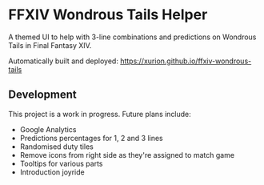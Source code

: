 # FFXIV Wondrous Tails Helper

A themed UI to help with 3-line combinations and predictions on Wondrous Tails in Final Fantasy XIV.

Automatically built and deployed: https://xurion.github.io/ffxiv-wondrous-tails

## Development

This project is a work in progress. Future plans include:

- Google Analytics
- Predictions percentages for 1, 2 and 3 lines
- Randomised duty tiles
- Remove icons from right side as they're assigned to match game
- Tooltips for various parts
- Introduction joyride
